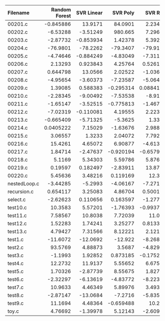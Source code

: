 | Filename     |   Random Forest |   SVR Linear |   SVR Poly |     SVR RBF |         KNN |   Gradient Boosting |   AdaBoost |   Random Number |   O0 |          O1 |          O2 |          O3 |
|:-------------|----------------:|-------------:|-----------:|------------:|------------:|--------------------:|-----------:|----------------:|-----:|------------:|------------:|------------:|
| 00201.c      |      -0.845886  |    13.9171   |  84.0901   |   2.23469   |  11.4736    |          84.488     |   8.85716  |       -3.89253  |    0 |  -2.2662    |  -3.23974   | -10.6721    |
| 00202.c      |      -6.53288   |    -3.51249  | 980.665    |   7.29691   |   0.139192  |          -9.27525   |  -4.60131  |      -13.1836   |    0 | -11.4479    | -12.0153    |  -7.22731   |
| 00203.c      |      -2.87732   |    -0.853934 |   1.42378  |   5.39219   |   5.47683   |          13.58      |  12.7328   |        3.12579  |    0 | -10.1534    |  -5.43912   |  -0.43409   |
| 00204.c      |     -76.9801    |   -78.2262   | -79.3407   | -79.9143    | -81.7905    |         -79.2841    | -81.9921   |      -81.7106   |    0 | -81.6285    | -81.9837    | -45.4417    |
| 00205.c      |      -4.74646   |    -0.884249 |  -4.83049  |  -7.31133   |  -4.88983   |           0.258507  |  -2.42246  |       -0.780654 |    0 |  -2.05555   |  -4.51746   |  -2.07095   |
| 00206.c      |       2.13293   |     0.923843 |   4.25764  |   0.526152  |  -0.271284  |           5.37725   |   0.76255  |        5.14865  |    0 |   1.69542   |   0.53477   |   1.10484   |
| 00207.c      |       0.644798  |    13.0566   |   2.02522  |  -1.03644   |  -1.6759    |          -3.3781    |   3.30002  |        0.960827 |    0 |   9.02553   |   2.41522   |   0.631647  |
| 00208.c      |      -4.95654   |    -3.60373  |  -7.23587  |  -5.06478   |  -6.74816   |          -1.67085   |  -6.07322  |       -1.40171  |    0 |   1.1543    |  -2.17068   |  -6.38206   |
| 00209.c      |       1.39085   |     0.588383 |  -0.295314 |   0.0884146 |  -1.36257   |          -1.27416   |   0.433545 |       -1.47612  |    0 |  -2.49939   |   0.152594  |   3.94365   |
| 00210.c      |      -2.28345   |    -9.00492  |  -7.53538  |  -8.9159    |   3.20728   |          -5.0561    |  -8.76496  |       -1.11502  |    0 |  -4.09395   |  -5.66063   |  -8.29821   |
| 00211.c      |      -1.65147   |    -3.52515  |  -0.775813 |  -1.46708   |  -0.144456  |           0.840818  |  -1.04731  |        0.986124 |    0 |  -0.346269  |   3.02975   |   5.60956   |
| 00212.c      |      -7.02319   |    -0.110081 |   4.19555  |   2.22323   |   1.04473   |           0.965808  |  -1.75632  |        2.08282  |    0 |   1.20674   |   0.645534  |   8.75417   |
| 00213.c      |      -0.665409  |    -5.71325  |  -5.3625   |   1.3367    |  -1.94758   |           3.75822   |  -0.718767 |        3.4012   |    0 |   1.41085   |   4.56566   |   0.165175  |
| 00214.c      |       0.0405222 |     7.15029  |  -1.63676  |   2.98862   |  -0.071436  |          -0.815457  |   5.53441  |        0.458277 |    0 |   1.13337   |   2.87332   |  -0.554778  |
| 00215.c      |       3.06557   |     1.3233   |   2.04072  |   7.79278   |   4.00327   |           7.95158   |   2.13478  |        0.733309 |    0 |   0.0399024 |   4.28829   |  -2.87827   |
| 00216.c      |      15.4261    |     4.65072  |   6.90877  |  -4.61382   |   1.80227   |           6.95729   |   8.65535  |       -0.632077 |    0 |  -1.79031   |   1.69465   |   1.27372   |
| 00217.c      |       1.84714   |    -2.47637  |  -0.920194 |  -0.657945  |  -5.73527   |           0.73607   |   2.48017  |        6.28046  |    0 |   0.425679  |  -4.62335   |   0.0903724 |
| 00218.c      |       5.1169    |     5.34303  |   5.59786  |   5.87698   |  -0.227889  |          -4.3162    |  -6.23073  |       -1.69194  |    0 |  -1.14033   |  -2.00728   |  -0.787012  |
| 00219.c      |       0.19597   |     0.182497 |  -2.83911  |  13.8759    |  -0.0481759 |           0.349071  |   4.76492  |        4.97722  |    0 |   3.20533   |  -0.575252  |   3.65442   |
| 00220.c      |       5.45636   |     3.48216  |   0.119169 |  12.354     |   2.66506   |           1.73879   |  -1.80545  |       -0.855018 |    0 |   6.86973   |   3.0934    |   2.93798   |
| nestedLoop.c |      -3.44285   |    -5.2993   |  -4.06167  |  -7.27187   |  -0.452395  |           0.906941  |  -1.724    |       -2.80554  |    0 |  -0.863077  |  -1.63456   |  -7.50796   |
| recursion.c  |       0.654117  |     3.25083  |   4.86704  |   0.500128  |  -1.88962   |          -0.0713827 |   1.60185  |        2.94375  |    0 |   1.48243   |  -4.973     |   1.96729   |
| select.c     |      -2.62623   |     0.110656 |   0.163597 |  -1.27797   |  -1.14041   |          -1.72189   |  -0.207426 |       -4.31558  |    0 |   1.68718   |   7.72596   |   5.84611   |
| test10.c     |      10.3583    |     5.57201  |  -1.76393  |  -0.993758  |   0.254207  |           1.81133   |  -0.861201 |        0.518482 |    0 |   3.40873   |   8.00208   |   1.41031   |
| test11.c     |       7.58567   |    10.8038   |   7.72039  |  11.086     |  12.1919    |          12.5724    |  10.6669   |        4.93145  |    0 |   0.975582  |   1.26172   |   3.30241   |
| test12.c     |       1.52283   |     1.74241  |   3.25277  |   0.813305  |   0.0436495 |           1.28499   |  -0.195086 |       -2.54458  |    0 |  -1.15582   |  -2.9548    |   1.41727   |
| test13.c     |       4.79427   |     7.31566  |   8.12221  |   2.12136   |   4.11024   |           4.84536   |   5.84846  |        3.44613  |    0 |   2.94479   |   3.00324   |   1.95598   |
| test1.c      |     -11.6072    |   -12.0692   | -12.922    |  -8.26831   |  -9.58272   |          -6.64377   |  -8.27718  |       -6.42458  |    0 |  -6.67187   |  -5.30755   | -18.6982    |
| test2.c      |      93.5769    |     4.88873  |   3.5687   |  -4.82913   |   9.88482   |          -0.995837  |   6.69062  |        0.564279 |    0 |  -5.67999   |   9.69419   | -10.1228    |
| test3.c      |      -1.1993    |     1.92852  |   0.873185 |  -0.175263  |  11.2672    |          -1.48348   |   2.55884  |        2.72596  |    0 |  -2.46401   |   1.95825   |   2.83676   |
| test4.c      |      12.2732    |    11.9137   |   5.55652  |   6.67582   |   9.5723    |          20.3851    |   4.23201  |       15.7114   |    0 |   1.51091   |   7.36126   |   6.39622   |
| test5.c      |       1.70326   |    -2.87739  |   8.55675  |   1.82723   | 157.045     |         668.563     |   7.2727   |        6.40276  |    0 |  15.5478    |  11.029     |  -5.09102   |
| test6.c      |      -2.32297   |    -6.13619  |  -4.83772  |  -8.22339   |   1.97414   |         -12.6644    | -11.7924   |      -13.4153   |    0 | -11.4204    |  -4.45262   |  -0.641711  |
| test7.c      |      10.9633    |     4.46349  |   5.89976  |   3.49384   |   8.07041   |           7.57086   |  87.0116   |      152.9      |    0 |   2.41588   | -10.0331    |  11.5001    |
| test8.c      |      -2.87147   |   -13.0684   |  -7.2716   |  -5.83509   |  -6.04379   |         -12.352     |  52.3482   |        1.43767  |    0 |  -3.41781   |  -6.1886    |  -4.99332   |
| test9.c      |      11.1694    |     4.48364  |  -0.659488 |  10.269     |  -7.66285   |           3.28068   |  -5.20929  |        5.93407  |    0 |  -4.968     |   0.446423  |  -0.644931  |
| toy.c        |       4.76692   |    -1.39978  |   5.12143  |  -2.60989   |   5.23476   |           3.28098   |  66.5618   |       -3.11098  |    0 |   1.01576   |   0.0182641 |  13.0485    |